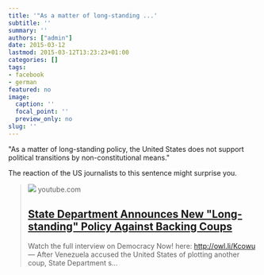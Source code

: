 ```yaml
---
title: '"As a matter of long-standing ...'
subtitle: ''
summary: ''
authors: ["admin"]
date: 2015-03-12
lastmod: 2015-03-12T13:23:23+01:00
categories: []
tags:
- facebook
- german
featured: no
image:
  caption: ''
  focal_point: ''
  preview_only: no
slug: ''
---
```

"As a matter of long-standing policy, the United States does not support political transitions by non-constitutional means."

The reaction of the US journalists to this sentence might surprise you.
> [![](https://i.ytimg.com/vi/frO1T3vZNrA/maxresdefault.jpg)](https://www.youtube.com/watch?v=frO1T3vZNrA)
> youtube.com
> ## [State Department Announces New "Long-standing" Policy Against Backing Coups](https://www.youtube.com/watch?v=frO1T3vZNrA)
>
>Watch the full interview on Democracy Now! here: http://owl.li/Kcowu — After Venezuela accused the United States of plotting another coup, State Department s...



